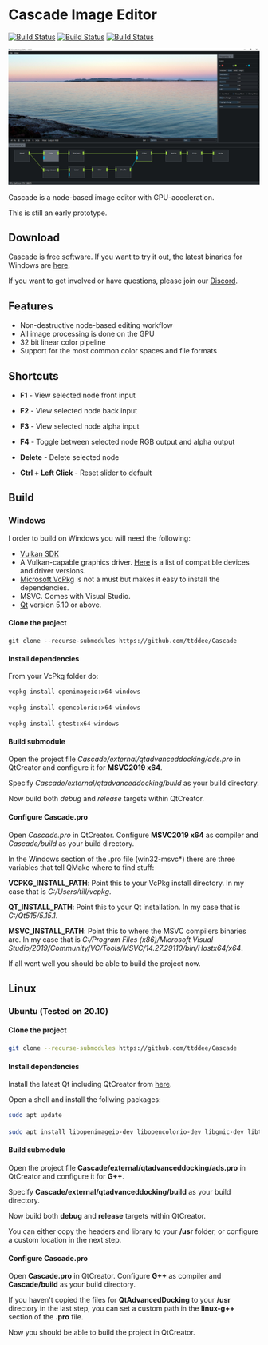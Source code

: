 # Cascade Image Editor

[![Build Status](https://jenkins.marvao.net/buildStatus/icon?job=Cascade&subject=Linux%20build)](https://jenkins.marvao.net/view/job/Cascade) [![Build Status](https://jenkins.marvao.net/buildStatus/icon?job=CascadeWin&subject=Windows%20build)](https://jenkins.marvao.net/view/job/CascadeWin) [![Build Status](https://jenkins.marvao.net/buildStatus/icon?job=CascadeTests&subject=Tests)](https://jenkins.marvao.net/view/job/CascadeTests)

![Cascade](screenshots/csc-screen01.jpg)   

Cascade is a node-based image editor with GPU-acceleration.

This is still an early prototype.

## Download

Cascade is free software. If you want to try it out, the latest binaries for Windows are [here](https://github.com/ttddee/Cascade/releases).

If you want to get involved or have questions, please join our [Discord](https://discord.gg/SHPHqgKtFM).

## Features

- Non-destructive node-based editing workflow
- All image processing is done on the GPU
- 32 bit linear color pipeline
- Support for the most common color spaces and file formats

## Shortcuts

- **F1** - View selected node front input
- **F2** - View selected node back input
- **F3** - View selected node alpha input
- **F4** - Toggle between selected node RGB output and alpha output
- **Delete** - Delete selected node

- **Ctrl + Left Click** - Reset slider to default

## Build

### Windows

I order to build on Windows you will need the following:

- [Vulkan SDK](https://www.lunarg.com/vulkan-sdk)
- A Vulkan-capable graphics driver. [Here](https://vulkan.gpuinfo.org/) is a list of compatible devices and driver versions.
- [Microsoft VcPkg](https://github.com/microsoft/vcpkg) is not a must but makes it easy to install the dependencies.
- MSVC. Comes with Visual Studio.
- [Qt](https://www.qt.io/) version 5.10 or above.

#### Clone the project

```console
git clone --recurse-submodules https://github.com/ttddee/Cascade
```

#### Install dependencies

From your VcPkg folder do:

```console
vcpkg install openimageio:x64-windows

vcpkg install opencolorio:x64-windows

vcpkg install gtest:x64-windows
```


#### Build submodule

Open the project file *Cascade/external/qtadvanceddocking/ads.pro* in QtCreator and configure it for **MSVC2019 x64**. 

Specify *Cascade/external/qtadvanceddocking/build* as your build directory.

Now build both *debug* and *release* targets within QtCreator.


#### Configure Cascade.pro

Open *Cascade.pro* in QtCreator. Configure **MSVC2019 x64** as compiler and *Cascade/build* as your build directory.

In the Windows section of the .pro file (win32-msvc*) there are three variables that tell QMake where to find stuff:

**VCPKG_INSTALL_PATH**: Point this to your VcPkg install directory. In my case that is *C:/Users/till/vcpkg*.

**QT_INSTALL_PATH**: Point this to your Qt installation. In my case that is *C:/Qt515/5.15.1*.

**MSVC_INSTALL_PATH**: Point this to where the MSVC compilers binaries are. 
In my case that is *C:/Program Files (x86)/Microsoft Visual Studio/2019/Community/VC/Tools/MSVC/14.27.29110/bin/Hostx64/x64*.

If all went well you should be able to build the project now.


## Linux

### Ubuntu (Tested on 20.10)

#### Clone the project

```bash
git clone --recurse-submodules https://github.com/ttddee/Cascade
```

#### Install dependencies

Install the latest Qt including QtCreator from [here](https://www.qt.io/download).

Open a shell and install the follwing packages:

```bash
sudo apt update

sudo apt install libopenimageio-dev libopencolorio-dev libgmic-dev libtbb2 libvulkan-dev
```

#### Build submodule

Open the project file **Cascade/external/qtadvanceddocking/ads.pro** in QtCreator and configure it for **G++**. 

Specify **Cascade/external/qtadvanceddocking/build** as your build directory.

Now build both **debug** and **release** targets within QtCreator.

You can either copy the headers and library to your **/usr** folder, or configure a custom location in the next step.

#### Configure Cascade.pro

Open **Cascade.pro** in QtCreator. Configure **G++** as compiler and **Cascade/build** as your build directory.

If you haven't copied the files for **QtAdvancedDocking** to your **/usr** directory in the last step, you can set a custom path in the **linux-g++** section of the **.pro** file.

Now you should be able to build the project in QtCreator.
